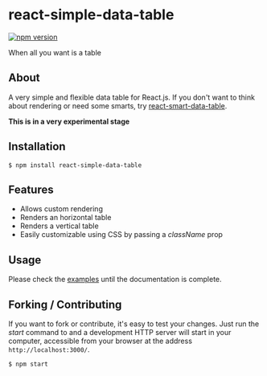 # react-simple-data-table
[![npm version](https://badge.fury.io/js/react-simple-data-table.svg)][1]

When all you want is a table

## About

A very simple and flexible data table for React.js. If you don't want to think
about rendering or need some smarts, try [react-smart-data-table][2].

**This is in a very experimental stage**

## Installation

```
$ npm install react-simple-data-table
```

## Features

- Allows custom rendering
- Renders an horizontal table
- Renders a vertical table
- Easily customizable using CSS by passing a _className_ prop

## Usage

Please check the [examples][3] until the documentation is complete.

## Forking / Contributing

If you want to fork or contribute, it's easy to test your changes. Just run the
_start_ command to and a development HTTP server will start in your computer,
accessible from your browser at the address `http://localhost:3000/`.

```
$ npm start
```

[1]: https://badge.fury.io/js/react-simple-data-table
[2]: https://github.com/joaocarmo/react-smart-data-table
[3]: https://github.com/joaocarmo/react-simple-data-table/tree/master/examples
